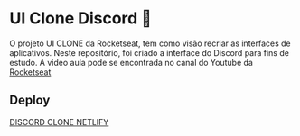 # UI Clone Discord 🚀

O projeto UI CLONE da Rocketseat, tem como visão recriar as interfaces de aplicativos. Neste repositório, foi criado a interface do Discord para fins de estudo. A video aula pode se encontrada no canal do Youtube da [Rocketseat](https://www.youtube.com/watch?v=x4FdZd2-_uU)

## Deploy
[DISCORD CLONE NETLIFY](https://clonediscord-ui.netlify.app/)
